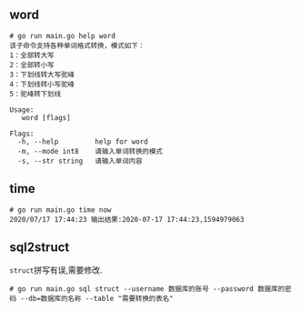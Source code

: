 ## word  

```
# go run main.go help word
该子命令支持各种单词格式转换，模式如下：
1：全部转大写
2：全部转小写
3：下划线转大写驼峰
4：下划线转小写驼峰
5：驼峰转下划线

Usage:
   word [flags]

Flags:
  -h, --help         help for word
  -m, --mode int8    请输入单词转换的模式
  -s, --str string   请输入单词内容

```

## time  

```
# go run main.go time now
2020/07/17 17:44:23 输出结果:2020-07-17 17:44:23,1594979063

```

## sql2struct  

`struct`拼写有误,需要修改.  

```
# go run main.go sql struct --username 数据库的账号 --password 数据库的密码 --db=数据库的名称 --table "需要转换的表名"

```